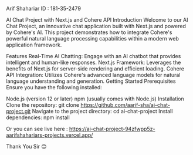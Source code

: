 Arif Shahariar 
ID : 181-35-2479

AI Chat Project with Next.js and Cohere API
Introduction
Welcome to our AI Chat Project, an innovative chat application built with Next.js and powered by Cohere's AI. This project demonstrates how to integrate Cohere's powerful natural language processing capabilities within a modern web application framework.


Features
Real-Time AI Chatting: Engage with an AI chatbot that provides intelligent and human-like responses.
Next.js Framework: Leverages the benefits of Next.js for server-side rendering and efficient loading.
Cohere API Integration: Utilizes Cohere's advanced language models for natural language understanding and generation.
Getting Started
Prerequisites
Ensure you have the following installed:

Node.js (version 12 or later)
npm (usually comes with Node.js)
Installation
Clone the repository:
git clone https://github.com/aarif-sha/ai-chat-project.git
Navigate to the project directory:
cd ai-chat-project
Install dependencies:
npm install

Or you can see live here : https://ai-chat-project-94zfwpp5z-aarifshahariars-projects.vercel.app/

Thank You Sir 😊
